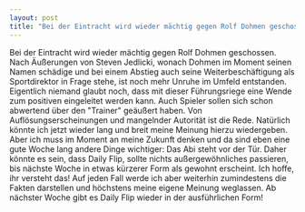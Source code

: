 ```yaml
---
layout: post
title: "Bei der Eintracht wird wieder mächtig gegen Rolf Dohmen geschossen."
---
```


Bei der Eintracht wird wieder mächtig gegen Rolf Dohmen geschossen. Nach Äußerungen von Steven Jedlicki, wonach Dohmen im Moment seinen Namen schädige und bei einem Abstieg auch seine Weiterbeschäftigung als Sportdirektor in Frage stehe, ist noch mehr Unruhe im Umfeld entstanden. Eigentlich niemand glaubt noch, dass mit dieser Führungsriege eine Wende zum positiven eingeleitet werden kann. Auch Spieler sollen sich schon abwertend über den "Trainer" geäußert haben. Von Auflösungserscheinungen und mangelnder Autorität ist die Rede. Natürlich könnte ich jetzt wieder lang und breit meine Meinung hierzu wiedergeben. Aber ich muss im Moment an meine Zukunft denken und da sind eben eine gute Woche lang andere Dinge wichtiger: Das Abi steht vor der Tür. Daher könnte es sein, dass Daily Flip, sollte nichts außergewöhnliches passieren, bis nächste Woche in etwas kürzerer Form als gewohnt erscheint. Ich hoffe, ihr versteht das! Auf jeden Fall werde ich aber weiterhin zumindestens die Fakten darstellen und höchstens meine eigene Meinung weglassen. Ab nächster Woche gibt es Daily Flip wieder in der ausführlichen Form!
